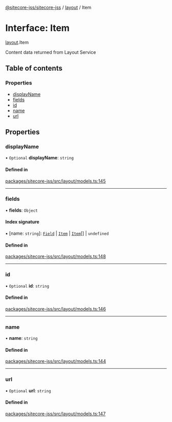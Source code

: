 [@sitecore-jss/sitecore-jss](../README.md) / [layout](../modules/layout.md) / Item

# Interface: Item

[layout](../modules/layout.md).Item

Content data returned from Layout Service

## Table of contents

### Properties

- [displayName](layout.Item.md#displayname)
- [fields](layout.Item.md#fields)
- [id](layout.Item.md#id)
- [name](layout.Item.md#name)
- [url](layout.Item.md#url)

## Properties

### displayName

• `Optional` **displayName**: `string`

#### Defined in

[packages/sitecore-jss/src/layout/models.ts:145](https://github.com/Sitecore/jss/blob/72fbacdd1/packages/sitecore-jss/src/layout/models.ts#L145)

___

### fields

• **fields**: `Object`

#### Index signature

▪ [name: `string`]: [`Field`](layout.Field.md) \| [`Item`](layout.Item.md) \| [`Item`](layout.Item.md)[] \| `undefined`

#### Defined in

[packages/sitecore-jss/src/layout/models.ts:148](https://github.com/Sitecore/jss/blob/72fbacdd1/packages/sitecore-jss/src/layout/models.ts#L148)

___

### id

• `Optional` **id**: `string`

#### Defined in

[packages/sitecore-jss/src/layout/models.ts:146](https://github.com/Sitecore/jss/blob/72fbacdd1/packages/sitecore-jss/src/layout/models.ts#L146)

___

### name

• **name**: `string`

#### Defined in

[packages/sitecore-jss/src/layout/models.ts:144](https://github.com/Sitecore/jss/blob/72fbacdd1/packages/sitecore-jss/src/layout/models.ts#L144)

___

### url

• `Optional` **url**: `string`

#### Defined in

[packages/sitecore-jss/src/layout/models.ts:147](https://github.com/Sitecore/jss/blob/72fbacdd1/packages/sitecore-jss/src/layout/models.ts#L147)
